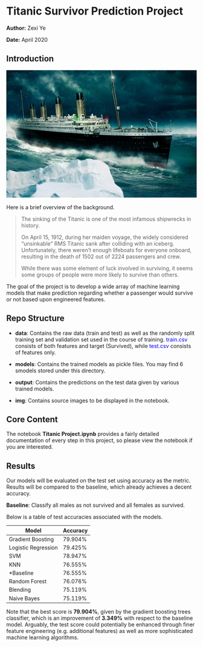 # Titanic Survivor Prediction Project

**Author:** Zexi Ye

**Date:** April 2020

## Introduction

<img src='img/titanic.jpg'>

Here is a brief overview of the background.
<blockquote>
The sinking of the Titanic is one of the most infamous shipwrecks in history.

On April 15, 1912, during her maiden voyage, the widely considered “unsinkable” RMS Titanic sank after colliding with an iceberg. Unfortunately, there weren’t enough lifeboats for everyone onboard, resulting in the death of 1502 out of 2224 passengers and crew.

While there was some element of luck involved in surviving, it seems some groups of people were more likely to survive than others.
</blockquote>

The goal of the project is to develop a wide array of machine learning models that make prediction regarding whether a passenger would survive or not based upon engineered features.

## Repo Structure

- **data**: Contains the raw data (train and test) as well as the randomly split training set and validation set used in the course of training. <font color='blue'>train.csv</font> consists of both features and target (Survived), while <font color='blue'>test.csv</font> consists of features only.

- **models**: Contains the trained models as pickle files. You may find 6 smodels stored under this directory.

- **output**: Contains the predictions on the test data given by various trained models.

- **img**: Contains source images to be displayed in the notebook.

## Core Content

The notebook **Titanic Project.ipynb** provides a fairly detailed documentation of every step in this project, so please view the notebook if you are interested.

## Results

Our models will be evaluated on the test set using accuracy as the metric. Results will be compared to the baseline, which already achieves a decent accuracy.

**Baseline**: Classify all males as not survived and all females as survived.

Below is a table of test accuracies associated with the models.

|Model|Accuracy|
|---|---|
|Gradient Boosting|79.904%|
|Logistic Regression|79.425%|
|SVM|78.947%|
|KNN|76.555%|
|*Baseline|76.555%|
|Random Forest|76.076%|
|Blending|75.119%|
|Naive Bayes|75.119%|

Note that the best score is **79.904%**, given by the gradient boosting trees classifier, which is an improvement of **3.349%** with respect to the baseline model. Arguably, the test score could potentially be enhanced through finer feature engineering (e.g. additional features) as well as more sophisticated machine learning algorithms.